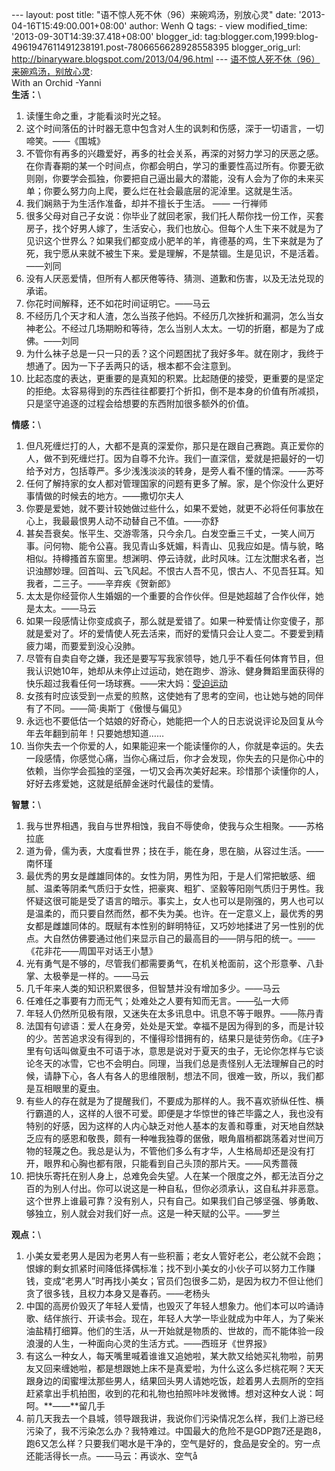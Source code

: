 --- layout: post title: "语不惊人死不休（96）来碗鸡汤，别放心灵" date:
'2013-04-16T15:49:00.001+08:00' author: Wenh Q tags: - view
modified\_time: '2013-09-30T14:39:37.418+08:00' blogger\_id:
tag:blogger.com,1999:blog-4961947611491238191.post-7806656628928558395
blogger\_orig\_url: http://binaryware.blogspot.com/2013/04/96.html ---
[语不惊人死不休（96）来碗鸡汤，别放心灵](http://zreading.cn.feedsportal.com/c/35042/f/647833/s/2aaf5ac2/l/0L0Szreading0Bcn0Carchives0C37220Bhtml/story01.htm):
\
With an Orchid -Yanni\
**生活：**\

1.  读懂生命之重，才能看淡时光之轻。
2.  这个时间落伍的计时器无意中包含对人生的讽刺和伤感，深于一切语言，一切啼笑。——《围城》
3.  不管你有再多的兴趣爱好，再多的社会关系，再深的对努力学习的厌恶之感。在你青春期的某一个时间点，你都会明白，学习的重要性高过所有。你要无欲则刚，你要学会孤独，你要把自己逼出最大的潜能，没有人会为了你的未来买单；你要么努力向上爬，要么烂在社会最底层的泥淖里。这就是生活。
4.  我们娴熟于为生活作准备，却并不擅长于生活。 —— 一行禅师
5.  很多父母对自己子女说：你毕业了就回老家，我们托人帮你找一份工作，买套房子，找个好男人嫁了，生活安心，我们也放心。但每个人生下来不就是为了见识这个世界么？如果我们都变成小肥羊的羊，肯德基的鸡，生下来就是为了死，我宁愿从来就不被生下来。爱是理解，不是禁锢。生是见识，不是活着。——刘同
6.  没有人厌恶爱情，但所有人都厌倦等待、猜测、道歉和伤害，以及无法兑现的承诺。
7.  你花时间解释，还不如花时间证明它。――马云
8.  不经历几个天才和人渣，怎么当孩子他妈。不经历几次挫折和漏洞，怎么当女神老公。不经过几场期盼和等待，怎么当别人太太。一切的折磨，都是为了成佛。——刘同
9.  为什么袜子总是一只一只的丢？这个问题困扰了我好多年。就在刚才，我终于想通了。因为一下子丢两只的话，根本都不会注意到。
10. 比起态度的表达，更重要的是真知的积累。比起随便的接受，更重要的是坚定的拒绝。太容易得到的东西往往都要打个折扣，倒不是本身的价值有所减损，只是坚守追逐的过程会给想要的东西附加很多额外的价值。

**情感：**\

1.  但凡死缠烂打的人，大都不是真的深爱你，那只是在跟自己赛跑。真正爱你的人，做不到死缠烂打。因为自尊不允许。我们一直深信，爱就是把最好的一切给予对方，包括尊严。多少浅浅淡淡的转身，是旁人看不懂的情深。——苏芩
2.  任何了解持家的女人都对管理国家的问题有更多了解。家，是个你没什么更好事情做的时候去的地方。——撒切尔夫人
3.  你要是爱她，就不要计较她做过些什么，如果不爱她，就更不必将任何事放在心上，我最最恨男人动不动替自己不值。——亦舒
4.  甚矣吾衰矣。怅平生、交游零落，只今余几。白发空垂三千丈，一笑人间万事。问何物、能令公喜。我见青山多妩媚，料青山、见我应如是。情与貌，略相似。持樽搔首东窗里。想渊明、停云诗就，此时风味。江左沈酣求名者，岂识浊醪妙理。回首叫、云飞风起。不恨古人吾不见，恨古人、不见吾狂耳。知我者，二三子。——辛弃疾《贺新郎》
5.  太太是你经营你人生婚姻的一个重要的合作伙伴。但是她超越了合作伙伴，她是太太。――马云
6.  如果一段感情让你变成疯子，那么就是爱错了。如果一种爱情让你变傻子，那就是爱对了。坏的爱情使人死去活来，而好的爱情只会让人变二。不要爱到精疲力竭，而要爱到没心没肺。
7.  尽管有自卖自夸之嫌，我还是要写写我家领导，她几乎不看任何体育节目，但我认识她10年，她却从未停止过运动，她在跑步、游泳、健身舞蹈里面获得的快乐超过我看任何一场球赛。——宋大妈：[受迫运动](http://dharmasong.net/2013/04/945.html)
8.  女孩有时应该受到一点爱的煎熬，这使她有了思考的空间，也让她与她的同伴有了不同。——简·奥斯丁《傲慢与偏见》
9.  永远也不要低估一个姑娘的好奇心，她能把一个人的日志说说评论及回复从今年去年翻到前年！只要她想知道……
10. 当你失去一个你爱的人，如果能迎来一个能读懂你的人，你就是幸运的。失去一段感情，你感觉心痛，当你心痛过后，你才会发现，你失去的只是你心中的依赖，当你学会孤独的坚强，一切又会再次美好起来。珍惜那个读懂你的人，好好去疼爱她，这就是纸醉金迷时代最佳的爱情。

**智慧：**\

1.  我与世界相遇，我自与世界相蚀，我自不辱使命，使我与众生相聚。——苏格拉底
2.  道为骨，儒为表，大度看世界；技在手，能在身，思在脑，从容过生活。——南怀瑾
3.  最优秀的男女是雌雄同体的。女性为阴，男性为阳，于是人们常把敏感、细腻、温柔等阴柔气质归于女性，把豪爽、粗犷、坚毅等阳刚气质归于男性。我怀疑这很可能是受了语言的暗示。事实上，女人也可以是刚强的，男人也可以是温柔的，而只要自然而然，都不失为美。也许。在一定意义上，最优秀的男女都是雌雄同体的。既赋有本性别的鲜明特征，又巧妙地揉进了另一性别的优点。大自然仿佛要通过他们来显示自己的最高目的——阴与阳的统一。——《花非花——周国平对话王小慧》
4.  光有勇气是不够的，尽管我们都需要勇气，在机关枪面前，这个形意拳、八卦掌、太极拳是一样的。――马云
5.  几千年来人类的知识积累很多，但智慧并没有增加多少。――马云
6.  任难任之事要有力而无气；处难处之人要有知而无言。——弘一大师
7.  年轻人仍然所见极有限，又迷失在太多讯息中。讯息不等于眼界。——陈丹青
8.  法国有句谚语：爱人在身旁，处处是天堂。幸福不是因为得到的多，而是计较的少。苦苦追求没有得到的，不懂得珍惜拥有的，结果只是徒劳伤命。《庄子》里有句话叫做夏虫不可语于冰，意思是说对于夏天的虫子，无论你怎样与它谈论冬天的冰雪，它也不会明白。同理，当我们总是责怪别人无法理解自己的时候，请静下心，各人有各人的思维限制，想法不同，很难一致，所以，我们都是互相眼里的夏虫。
9.  有些人的存在就是为了提醒我们，不要成为那样的人。我不喜欢骄纵任性、横行霸道的人，这样的人很不可爱。即便是才华惊世的锋芒毕露之人，我也没有特别的好感，因为这样的人内心缺乏对他人基本的友善和尊重，对天地自然缺乏应有的感恩和敬畏，颇有一种唯我独尊的倨傲，眼角眉梢都跳荡着对世间万物的轻蔑之色。我总是认为，不管他们多么有才华，人生格局却还是没有打开，眼界和心胸也都有限，只能看到自己头顶的那片天。——风秀蔷薇
10. 把快乐寄托在别人身上，总难免会失望。人在某一个限度之外，都无法百分之百的为别人付出。你可以说这是一种自私，但你必须承认，这自私并非恶意。这个世界上谁最可靠？没有别人，只有自己。如果我们自己够坚强、够勇敢、够独立，别人就会对我们好一点。这是一种天赋的公平。——罗兰

**观点：**\

1.  小美女爱老男人是因为老男人有一些积蓄；老女人管好老公，老公就不会跑；恨嫁的剩女抓紧时间降低择偶标准；找不到小美女的小伙子可以努力工作赚钱，变成“老男人”时再找小美女；官员们包很多二奶，是因为权力不但让他们贪了很多钱，且权力本身又是春药。——老杨头
2.  中国的高房价毁灭了年轻人爱情，也毁灭了年轻人想象力。他们本可以吟诵诗歌、结伴旅行、开读书会。现在，年轻人大学一毕业就成为中年人，为了柴米油盐精打细算。他们的生活，从一开始就是物质的、世故的，而不能体验一段浪漫的人生，一种面向心灵的生活方式。——西班牙《世界报》
3.  有这么一种女人，每天嘴里喊着谁谁又追她啦，某大款又给她买礼物啦，前男友又回来缠她啦，都是想跟她上床不是真爱啦，为什么这么多烂桃花啊？天天跟身边的闺蜜埋汰那些男人，结果回头男人请她吃饭，趁着男人去厕所的空挡赶紧拿出手机拍图，收到的花和礼物也拍照咔咔发微博。想对这种女人说：呵呵。**——**留几手
4.  前几天我去一个县城，领导跟我讲，我说你们污染情况怎么样，我们上游已经污染了，我不污染怎么办？我特难过。中国最大的危险不是GDP跑7还是跑8，跑6又怎么样？只要我们喝水是干净的，空气是好的，食品是安全的。穷一点还能活得长一点。——马云：再谈水、空气å

